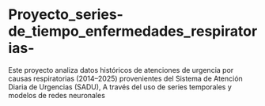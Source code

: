 # Proyecto_series-de_tiempo_enfermedades_respiratorias-
Este proyecto analiza datos históricos de atenciones de urgencia por causas respiratorias (2014–2025) provenientes del Sistema de Atención Diaria de Urgencias (SADU),  A través del uso de series temporales y modelos de redes neuronales 
